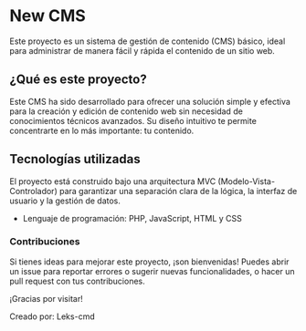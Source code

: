 # New CMS

Este proyecto es un sistema de gestión de contenido (CMS) básico, ideal para administrar de manera fácil y rápida el contenido de un sitio web.

## ¿Qué es este proyecto?

Este CMS ha sido desarrollado para ofrecer una solución simple y efectiva para la creación y edición de contenido web sin necesidad de conocimientos técnicos avanzados. Su diseño intuitivo te permite concentrarte en lo más importante: tu contenido.

## Tecnologías utilizadas

El proyecto está construido bajo una arquitectura MVC (Modelo-Vista-Controlador) para garantizar una separación clara de la lógica, la interfaz de usuario y la gestión de datos.

- Lenguaje de programación: PHP, JavaScript, HTML y CSS

### Contribuciones

Si tienes ideas para mejorar este proyecto, ¡son bienvenidas! Puedes abrir un issue para reportar errores o sugerir nuevas funcionalidades, o hacer un pull request con tus contribuciones.

¡Gracias por visitar!

Creado por: Leks-cmd